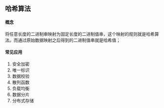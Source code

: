 ## 哈希算法  

#### 概念   
将任意长度的二进制串映射为固定长度的二进制值串，这个映射的规则就是哈希算法。而通过原始数据映射之后得到的二进制值串就是哈希值；

#### 常见应用  
1. 安全加密  
2. 唯一标识  
3. 数据校验  
4. 散列函数  
5. 负载均衡  
6. 数据分片  
7. 分布式存储  

